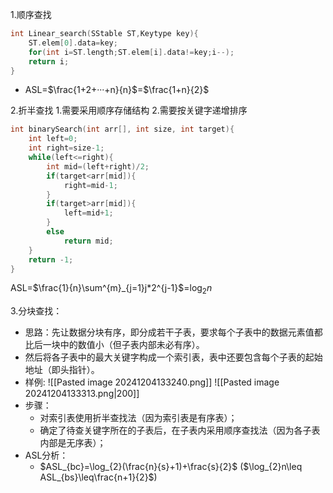 1.顺序查找

```C
int Linear_search(SStable ST,Keytype key){
	ST.elem[0].data=key;
	for(int i=ST.length;ST.elem[i].data!=key;i--);
	return i;
}
```

- ASL=$\frac{1+2+···+n}{n}$=$\frac{1+n}{2}$

2.折半查找
	1.需要采用顺序存储结构
	2.需要按关键字递增排序

```C
int binarySearch(int arr[], int size, int target){
	int left=0;
	int right=size-1;
	while(left<=right){
		int mid=(left+right)/2;
		if(target<arr[mid]){
			right=mid-1;
		}
		if(target>arr[mid]){
			left=mid+1;
		}
		else
			return mid;
	}
	return -1;
}
```

ASL=$\frac{1}{n}\sum^{m}_{j=1}j*2^{j-1}$=$\log_{2}n$

3.分块查找：
- 思路：先让数据分块有序，即分成若干子表，要求每个子表中的数据元素值都比后一块中的数值小（但子表内部未必有序）。
- 然后将各子表中的最大关键字构成一个索引表，表中还要包含每个子表的起始地址（即头指针）。
- 样例:
![[Pasted image 20241204133240.png]]
![[Pasted image 20241204133313.png|200]]
- 步骤：
	-  对索引表使用折半查找法（因为索引表是有序表）；
	-  确定了待查关键字所在的子表后，在子表内采用顺序查找法（因为各子表内部是无序表）；
- ASL分析：
	- $ASL_{bc}=\log_{2}(\frac{n}{s}+1)+\frac{s}{2}$     ($\log_{2}n\leq ASL_{bs}\leq\frac{n+1}{2}$)


